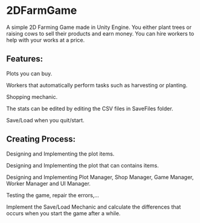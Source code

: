# 2DFarmGame

A simple 2D Farming Game made in Unity Engine. You either plant trees or raising cows to sell their products and earn money. You can hire workers to help with your works at a price.

## Features:
Plots you can buy.

Workers that automatically perform tasks such as harvesting or planting.

Shopping mechanic.

The stats can be edited by editing the CSV files in SaveFiles folder.

Save/Load when you quit/start.

## Creating Process:
Designing and Implementing the plot items.

Designing and Implementing the plot that can contains items.

Designing and Implementing Plot Manager, Shop Manager, Game Manager, Worker Manager and UI Manager.

Testing the game, repair the errors,...

Implement the Save/Load Mechanic and calculate the differences that occurs when you start the game after a while.
